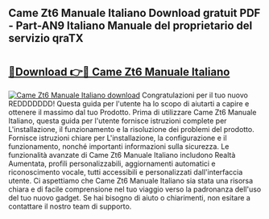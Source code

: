 ## Came Zt6 Manuale Italiano Download gratuit PDF - Part-AN9 Italiano Manuale del proprietario del servizio qraTX

# <h2><a href="http://df9kjug.blite.top/?on=Came+Zt6+Manuale+Italiano">🔗Download 👉🔴 Came Zt6 Manuale Italiano</a></h2>

[![Came Zt6 Manuale Italiano download](https://i.imgur.com/lujVjoI.png)](http://df9kjug.blite.top/?on=Came+Zt6+Manuale+Italiano)
Congratulazioni per il tuo nuovo REDDDDDDD! Questa guida per l'utente ha lo scopo di aiutarti a capire e ottenere il massimo dal tuo Prodotto. Prima di utilizzare Came Zt6 Manuale Italiano, questa guida per l'utente fornisce istruzioni complete per L'installazione, il funzionamento e la risoluzione dei problemi del prodotto. Fornisce istruzioni chiare per L'installazione, la configurazione e il funzionamento, nonché importanti informazioni sulla sicurezza. Le funzionalità avanzate di Came Zt6 Manuale Italiano includono Realtà Aumentata, profili personalizzabili, aggiornamenti automatici e riconoscimento vocale, tutti accessibili e personalizzati dall'interfaccia utente. Ci aspettiamo che Came Zt6 Manuale Italiano sia stata una risorsa chiara e di facile comprensione nel tuo viaggio verso la padronanza dell'uso del tuo nuovo gadget. Se hai bisogno di aiuto o chiarimenti, non esitare a contattare il nostro team di supporto.
